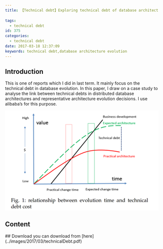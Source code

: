 ```yaml
---
title: 【Technical debt】Exploring technical debt of database architecture evolution

tags:
  - technical debt
id: 375
categories:
  - technical debt
date: 2017-03-18 12:37:09
keywords: technical debt,database architecture evolution
---
```


## Introduction

This is one of reports which I did in last term. It mainly focus on the technical debt in database evolution.
In this paper, I draw on a case study to analyse the link between technical debts in distributed database architectures and representative architecture evolution decisions. I use alibaba’s for this purpose.

![](../images/2017/03/technicalDebt_1.jpg?)
<!--more-->
## Content
<object classid="clsid:CA8A9780-280D-11CF-A24D-444553540000" width="900" height="1000" border="0">  
    <param name="_Version" value="65539">  
    <param name="_ExtentX" value="20108">  
    <param name="_ExtentY" value="10866">  
    <param name="_StockProps" value="0">  
    <param name="SRC" value="pdf/test.pdf">  
    <object data="../images/2017/03/technicalDebt.pdf" type="application/pdf" width="900" height="1000">   
    </object>  
</object>
## Download
you can download from [here](../images/2017/03/technicalDebt.pdf)






